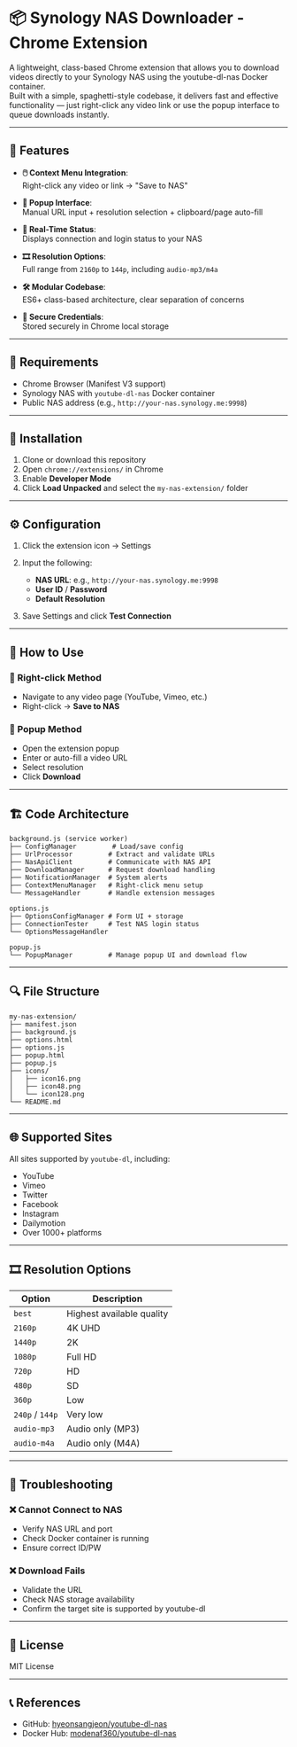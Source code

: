 # 📦 Synology NAS Downloader - Chrome Extension

A lightweight, class-based Chrome extension that allows you to download videos directly to your Synology NAS using the youtube-dl-nas Docker container.  
Built with a simple, spaghetti-style codebase, it delivers fast and effective functionality — just right-click any video link or use the popup interface to queue downloads instantly.

---

## 🚀 Features

- **🖱️ Context Menu Integration**:  
  Right-click any video or link → "Save to NAS"

- **🔲 Popup Interface**:  
  Manual URL input + resolution selection + clipboard/page auto-fill

- **📶 Real-Time Status**:  
  Displays connection and login status to your NAS

- **🎞️ Resolution Options**:  
  Full range from `2160p` to `144p`, including `audio-mp3/m4a`

- **🛠 Modular Codebase**:  
  ES6+ class-based architecture, clear separation of concerns

- **🔐 Secure Credentials**:  
  Stored securely in Chrome local storage

---

## 🧰 Requirements

- Chrome Browser (Manifest V3 support)  
- Synology NAS with `youtube-dl-nas` Docker container  
- Public NAS address (e.g., `http://your-nas.synology.me:9998`)

---

## 🧭 Installation

1. Clone or download this repository  
2. Open `chrome://extensions/` in Chrome  
3. Enable **Developer Mode**  
4. Click **Load Unpacked** and select the `my-nas-extension/` folder

---

## ⚙️ Configuration

1. Click the extension icon → Settings  
2. Input the following:

   - **NAS URL**: e.g., `http://your-nas.synology.me:9998`
   - **User ID** / **Password**
   - **Default Resolution**

3. Save Settings and click **Test Connection**

---

## 🎯 How to Use

### 🔸 Right-click Method
- Navigate to any video page (YouTube, Vimeo, etc.)  
- Right-click → **Save to NAS**

### 🔹 Popup Method
- Open the extension popup  
- Enter or auto-fill a video URL  
- Select resolution  
- Click **Download**

---

## 🏗 Code Architecture

```
background.js (service worker)
├── ConfigManager         # Load/save config
├── UrlProcessor         # Extract and validate URLs
├── NasApiClient         # Communicate with NAS API
├── DownloadManager      # Request download handling
├── NotificationManager  # System alerts
├── ContextMenuManager   # Right-click menu setup
└── MessageHandler       # Handle extension messages

options.js
├── OptionsConfigManager # Form UI + storage
├── ConnectionTester     # Test NAS login status
└── OptionsMessageHandler

popup.js
└── PopupManager         # Manage popup UI and download flow
```

---

## 🔍 File Structure

```
my-nas-extension/
├── manifest.json
├── background.js
├── options.html
├── options.js
├── popup.html
├── popup.js
├── icons/
│   ├── icon16.png
│   ├── icon48.png
│   └── icon128.png
└── README.md
```

---

## 🌐 Supported Sites

All sites supported by `youtube-dl`, including:

- YouTube
- Vimeo
- Twitter
- Facebook
- Instagram
- Dailymotion
- Over 1000+ platforms

---

## 🎞 Resolution Options

| Option        | Description               |
|---------------|---------------------------|
| `best`        | Highest available quality |
| `2160p`       | 4K UHD                    |
| `1440p`       | 2K                        |
| `1080p`       | Full HD                   |
| `720p`        | HD                        |
| `480p`        | SD                        |
| `360p`        | Low                       |
| `240p` / `144p` | Very low                 |
| `audio-mp3`   | Audio only (MP3)          |
| `audio-m4a`   | Audio only (M4A)          |

---

## 🧪 Troubleshooting

### ❌ Cannot Connect to NAS
- Verify NAS URL and port
- Check Docker container is running
- Ensure correct ID/PW

### ❌ Download Fails
- Validate the URL
- Check NAS storage availability
- Confirm the target site is supported by youtube-dl

---

## 📝 License

MIT License

---

## 📞 References

- GitHub: [hyeonsangjeon/youtube-dl-nas](https://github.com/hyeonsangjeon/youtube-dl-nas)  
- Docker Hub: [modenaf360/youtube-dl-nas](https://hub.docker.com/r/modenaf360/youtube-dl-nas/)
